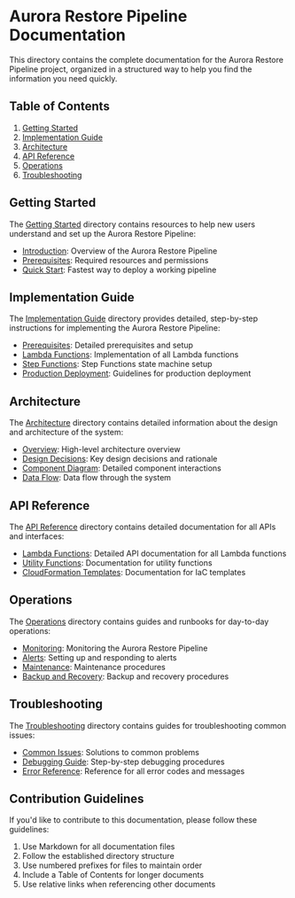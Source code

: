 # Aurora Restore Pipeline Documentation

This directory contains the complete documentation for the Aurora Restore Pipeline project, organized in a structured way to help you find the information you need quickly.

## Table of Contents

1. [Getting Started](#getting-started)
2. [Implementation Guide](#implementation-guide)
3. [Architecture](#architecture)
4. [API Reference](#api-reference)
5. [Operations](#operations)
6. [Troubleshooting](#troubleshooting)

## Getting Started

The [Getting Started](./getting_started) directory contains resources to help new users understand and set up the Aurora Restore Pipeline:

- [Introduction](./getting_started/01_introduction.md): Overview of the Aurora Restore Pipeline
- [Prerequisites](./getting_started/02_prerequisites.md): Required resources and permissions
- [Quick Start](./getting_started/03_quick_start.md): Fastest way to deploy a working pipeline

## Implementation Guide

The [Implementation Guide](./implementation_guide) directory provides detailed, step-by-step instructions for implementing the Aurora Restore Pipeline:

- [Prerequisites](./implementation_guide/01_prerequisites.md): Detailed prerequisites and setup
- [Lambda Functions](./implementation_guide/02_lambda_implementation.md): Implementation of all Lambda functions
- [Step Functions](./implementation_guide/03_step_functions_implementation.md): Step Functions state machine setup
- [Production Deployment](./implementation_guide/04_production_deployment.md): Guidelines for production deployment

## Architecture

The [Architecture](./architecture) directory contains detailed information about the design and architecture of the system:

- [Overview](./architecture/01_overview.md): High-level architecture overview
- [Design Decisions](./architecture/02_design_decisions.md): Key design decisions and rationale
- [Component Diagram](./architecture/03_component_diagram.md): Detailed component interactions
- [Data Flow](./architecture/04_data_flow.md): Data flow through the system

## API Reference

The [API Reference](./api_reference) directory contains detailed documentation for all APIs and interfaces:

- [Lambda Functions](./api_reference/01_lambda_functions.md): Detailed API documentation for all Lambda functions
- [Utility Functions](./api_reference/02_utility_functions.md): Documentation for utility functions
- [CloudFormation Templates](./api_reference/03_cloudformation_templates.md): Documentation for IaC templates

## Operations

The [Operations](./operations) directory contains guides and runbooks for day-to-day operations:

- [Monitoring](./operations/01_monitoring.md): Monitoring the Aurora Restore Pipeline
- [Alerts](./operations/02_alerts.md): Setting up and responding to alerts
- [Maintenance](./operations/03_maintenance.md): Maintenance procedures
- [Backup and Recovery](./operations/04_backup_recovery.md): Backup and recovery procedures

## Troubleshooting

The [Troubleshooting](./troubleshooting) directory contains guides for troubleshooting common issues:

- [Common Issues](./troubleshooting/01_common_issues.md): Solutions to common problems
- [Debugging Guide](./troubleshooting/02_debugging_guide.md): Step-by-step debugging procedures
- [Error Reference](./troubleshooting/03_error_reference.md): Reference for all error codes and messages

## Contribution Guidelines

If you'd like to contribute to this documentation, please follow these guidelines:

1. Use Markdown for all documentation files
2. Follow the established directory structure
3. Use numbered prefixes for files to maintain order
4. Include a Table of Contents for longer documents
5. Use relative links when referencing other documents 